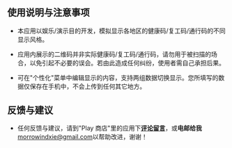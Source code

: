 #

## 使用说明与注意事项

- 本应用以娱乐/演示目的开发，模拟显示各地区的健康码/复工码/通行码的不同显示风格。

- 应用内展示的二维码并非实际健康码/复工码/通行码，请勿用于被扫描的场合，以免引起不必要的误会。若由此造成任何纠纷，使用者需自己承担后果。

- 可在"个性化"菜单中编辑显示的内容，支持两组数据切换显示。您所填写的数据仅保存在手机中，不会上传到任何其它地方。

## 反馈与建议

- 任何反馈与建议，请到"Play 商店"里的应用下[**评论留言**](market://details?id=org.pix.healthcode)，或**电邮给我**<morrowindxie@gmail.com>以帮助改进，谢谢！
